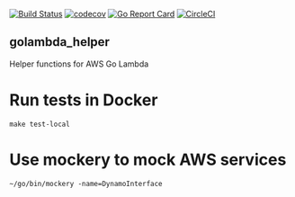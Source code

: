 [![Build Status](https://travis-ci.org/tkeech1/golambda_helper.svg?branch=master)](https://travis-ci.org/tkeech1/golambda_helper)
[![codecov](https://codecov.io/gh/tkeech1/golambda_helper/branch/master/graph/badge.svg)](https://codecov.io/gh/tkeech1/golambda_helper)
[![Go Report Card](https://goreportcard.com/badge/github.com/tkeech1/golambda_helper)](https://goreportcard.com/report/github.com/tkeech1/golambda_helper)
[![CircleCI](https://circleci.com/gh/tkeech1/golambda_helper.svg?style=svg)](https://circleci.com/gh/tkeech1/golambda_helper)

## golambda_helper
Helper functions for AWS Go Lambda

# Run tests in Docker
```
make test-local
```

# Use mockery to mock AWS services
```
~/go/bin/mockery -name=DynamoInterface
```
